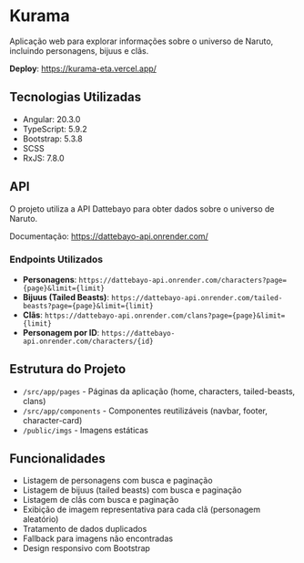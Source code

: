 # Kurama

Aplicação web para explorar informações sobre o universo de Naruto, incluindo personagens, bijuus e clãs.

**Deploy**: https://kurama-eta.vercel.app/

## Tecnologias Utilizadas

- Angular: 20.3.0
- TypeScript: 5.9.2
- Bootstrap: 5.3.8
- SCSS
- RxJS: 7.8.0

## API

O projeto utiliza a API Dattebayo para obter dados sobre o universo de Naruto.

Documentação: https://dattebayo-api.onrender.com/

### Endpoints Utilizados

- **Personagens**: `https://dattebayo-api.onrender.com/characters?page={page}&limit={limit}`
- **Bijuus (Tailed Beasts)**: `https://dattebayo-api.onrender.com/tailed-beasts?page={page}&limit={limit}`
- **Clãs**: `https://dattebayo-api.onrender.com/clans?page={page}&limit={limit}`
- **Personagem por ID**: `https://dattebayo-api.onrender.com/characters/{id}`

## Estrutura do Projeto

- `/src/app/pages` - Páginas da aplicação (home, characters, tailed-beasts, clans)
- `/src/app/components` - Componentes reutilizáveis (navbar, footer, character-card)
- `/public/imgs` - Imagens estáticas

## Funcionalidades

- Listagem de personagens com busca e paginação
- Listagem de bijuus (tailed beasts) com busca e paginação
- Listagem de clãs com busca e paginação
- Exibição de imagem representativa para cada clã (personagem aleatório)
- Tratamento de dados duplicados
- Fallback para imagens não encontradas
- Design responsivo com Bootstrap
